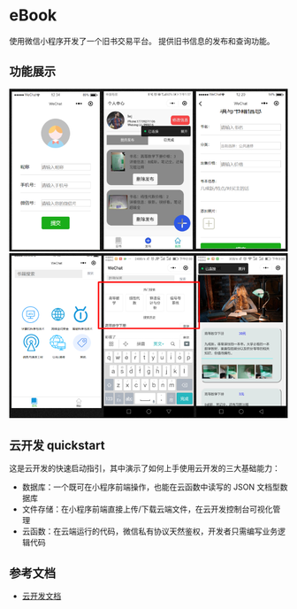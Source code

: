 # eBook
使用微信小程序开发了一个旧书交易平台。
提供旧书信息的发布和查询功能。

## 功能展示
![图片1（信息页1）](https://github.com/KenelmQLH/eBook/raw/master/pic/pic1.png)
![图片1（信息页2）](https://github.com/KenelmQLH/eBook/raw/master/pic/pic2.png)

## 云开发 quickstart

这是云开发的快速启动指引，其中演示了如何上手使用云开发的三大基础能力：

- 数据库：一个既可在小程序前端操作，也能在云函数中读写的 JSON 文档型数据库
- 文件存储：在小程序前端直接上传/下载云端文件，在云开发控制台可视化管理
- 云函数：在云端运行的代码，微信私有协议天然鉴权，开发者只需编写业务逻辑代码

## 参考文档

- [云开发文档](https://developers.weixin.qq.com/miniprogram/dev/wxcloud/basis/getting-started.html)

